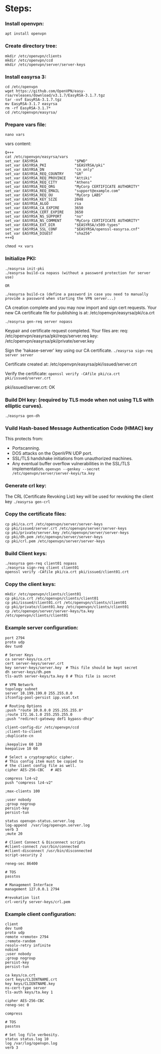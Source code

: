 # Steps:

### Install openvpn:
`apt install openvpn`

### Create directory tree:
```
mkdir /etc/openvpn/clients
mkdir /etc/openvpn/ccd
mkdir /etc/openvpn/server/server-keys
```

### Install easyrsa 3:
```
cd /etc/openvpn
wget https://github.com/OpenVPN/easy-rsa/releases/download/v3.1.7/EasyRSA-3.1.7.tgz
tar -xvf EasyRSA-3.1.7.tgz
mv EasyRSA-3.1.7 easyrsa
rm -rf EasyRSA-3.1.7*
cd /etc/openvpn/easyrsa/
```

### Prepare vars file:
`nano vars`

vars content:
```
Q+++
cat /etc/openvpn/easyrsa/vars
set_var EASYRSA                 "$PWD"
set_var EASYRSA_PKI             "$EASYRSA/pki"
set_var EASYRSA_DN              "cn_only"
set_var EASYRSA_REQ_COUNTRY     "GR"
set_var EASYRSA_REQ_PROVINCE    "Attiki"
set_var EASYRSA_REQ_CITY        "Athens"
set_var EASYRSA_REQ_ORG         "MyCorp CERTIFICATE AUTHORITY"
set_var EASYRSA_REQ_EMAIL       "support@example.com"
set_var EASYRSA_REQ_OU          "MyCorp LABS"
set_var EASYRSA_KEY_SIZE        2048
set_var EASYRSA_ALGO            rsa
set_var EASYRSA_CA_EXPIRE       3650
set_var EASYRSA_CERT_EXPIRE     3650
set_var EASYRSA_NS_SUPPORT      "no"
set_var EASYRSA_NS_COMMENT      "MyCorp CERTIFICATE AUTHORITY"
set_var EASYRSA_EXT_DIR         "$EASYRSA/x509-types"
set_var EASYRSA_SSL_CONF        "$EASYRSA/openssl-easyrsa.cnf"
set_var EASYRSA_DIGEST          "sha256"
+++Q

chmod +x vars
```

### Initialize PKI:
```
./easyrsa init-pki
./easyrsa build-ca nopass (without a password protection for server use)

OR

./easyrsa build-ca (define a password in case you need to manually provide a password when starting the VPN server...)
```

CA creation complete and you may now import and sign cert requests.
Your new CA certificate file for publishing is at:
/etc/openvpn/easyrsa/pki/ca.crt

`./easyrsa gen-req server nopass`

Keypair and certificate request completed. Your files are:
req: /etc/openvpn/easyrsa/pki/reqs/server.req
key: /etc/openvpn/easyrsa/pki/private/server.key

Sign the 'hakase-server' key using our CA certificate.
`./easyrsa sign-req server server`

Certificate created at: /etc/openvpn/easyrsa/pki/issued/server.crt

Verify the certificate:
`openssl verify -CAfile pki/ca.crt pki/issued/server.crt`

pki/issued/server.crt: OK

### Build DH key: (required by TLS mode when not using TLS with elliptic curves).
`./easyrsa gen-dh`

### Vuild Hash-based Message Authentication Code (HMAC) key
This protects from:
 - Portscanning.
 - DOS attacks on the OpenVPN UDP port.
 - SSL/TLS handshake initiations from unauthorized machines.
 - Any eventual buffer overflow vulnerabilities in the SSL/TLS implementation.
`openvpn --genkey --secret /etc/openvpn/server/server-keys/ta.key`

### Generate crl key:
The CRL (Certificate Revoking List) key will be used for revoking the client key
`./easyrsa gen-crl`

### Copy the certificate files:
```
cp pki/ca.crt /etc/openvpn/server/server-keys
cp pki/issued/server.crt /etc/openvpn/server/server-keys
cp pki/private/server.key /etc/openvpn/server/server-keys
cp pki/dh.pem /etc/openvpn/server/server-keys
cp pki/crl.pem /etc/openvpn/server/server-keys
```

### Build Client keys:
```
./easyrsa gen-req client01 nopass
./easyrsa sign-req client client01
openssl verify -CAfile pki/ca.crt pki/issued/client01.crt
```

### Copy the client keys:
```
mkdir /etc/openvpn/clients/client01
cp pki/ca.crt /etc/openvpn/clients/client01
cp pki/issued/client01.crt /etc/openvpn/clients/client01
cp pki/private/client01.key /etc/openvpn/clients/client01
cp /etc/openvpn/server/server-keys/ta.key /etc/openvpn/clients/client01
```


### Example server configuration:
```
port 2794
proto udp
dev tun0

# Server Keys
ca server-keys/ca.crt
cert server-keys/server.crt
key server-keys/server.key  # This file should be kept secret
dh server-keys/dh.pem
tls-auth server-keys/ta.key 0 # This file is secret

# VPN Network
topology subnet
server 10.199.199.0 255.255.0.0
ifconfig-pool-persist ipp.vsat.txt

# Routing Options
;push "route 10.0.0.0 255.255.255.0"
;route 172.16.1.0 255.255.255.0
;push "redirect-gateway def1 bypass-dhcp"

client-config-dir /etc/openvpn/ccd
;client-to-client
;duplicate-cn

;keepalive 60 120
keepalive 10 60

# Select a cryptographic cipher.
# This config item must be copied to
# the client config file as well.
cipher AES-256-CBC   # AES

compress lz4-v2
push "compress lz4-v2"

;max-clients 100

;user nobody
;group nogroup
persist-key
persist-tun

status openvpn-status.server.log
log-append  /var/log/openvpn.server.log
verb 3
;mute 20

# Client Connect & Disconnect scripts
#client-connect /usr/bin/connected
#client-disconnect /usr/bin/disconnected
script-security 2

reneg-sec 86400

# TOS
passtos

# Management Interface
management 127.0.0.1 2794

#revokation list
crl-verify server-keys/crl.pem
```

### Example client configuration:
```
client
dev tun0
proto udp
remote <remote> 2794
;remote-random
resolv-retry infinite
nobind
;user nobody
;group nogroup
persist-key
persist-tun

ca keys/ca.crt
cert keys/CLIENTNAME.crt
key keys/CLIENTNAME.key
ns-cert-type server
tls-auth keys/ta.key 1

cipher AES-256-CBC
reneg-sec 0

compress

# TOS
passtos

# Set log file verbosity.
status status.log 10
log /var/log/openvpn.log
verb 3

```


